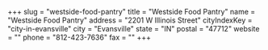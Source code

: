 +++
slug = "westside-food-pantry"
title = "Westside Food Pantry"
name = "Westside Food Pantry"
address = "2201 W Illinois Street"
cityIndexKey = "city-in-evansville"
city = "Evansville"
state = "IN"
postal = "47712"
website = ""
phone = "812-423-7636"
fax = ""
+++
